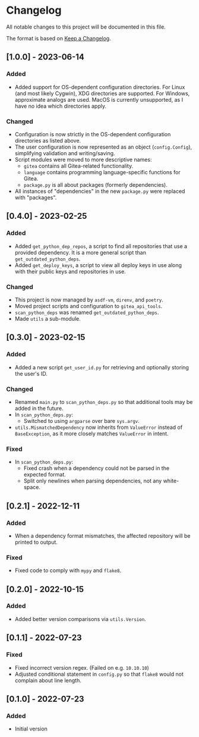 # Changelog
All notable changes to this project will be documented in this file.

The format is based on [Keep a Changelog](https://keepachangelog.com/en/1.0.0/).

## [1.0.0] - 2023-06-14
### Added
- Added support for OS-dependent configuration directories. For Linux (and most likely Cygwin), XDG directories are supported. For Windows, approximate analogs are used. MacOS is currently unsupported, as I have no idea which directories apply.

### Changed
- Configuration is now strictly in the OS-dependent configuration directories as listed above.
- The user configuration is now represented as an object (`config.Config`), simplifying validation and writing/saving.
- Script modules were moved to more descriptive names:
    - `gitea` contains all Gitea-related functionality.
    - `language` contains programming language-specific functions for Gitea.
    - `package.py` is all about packages (formerly dependencies).
- All instances of "dependencies" in the new `package.py` were replaced with "packages".

## [0.4.0] - 2023-02-25
### Added
- Added `get_python_dep_repos`, a script to find all repositories that use a provided dependency. It is a more general script than `get_outdated_python_deps`.
- Added `get_deploy_keys`, a script to view all deploy keys in use along with their public keys and repositories in use.

### Changed
- This project is now managed by `asdf-vm`, `direnv`, and `poetry`.
- Moved project scripts and configuration to `gitea_api_tools`.
- `scan_python_deps` was renamed `get_outdated_python_deps`.
- Made `utils` a sub-module.

## [0.3.0] - 2023-02-15
### Added
- Added a new script `get_user_id.py` for retrieving and optionally storing the user's ID.

### Changed
- Renamed `main.py` to `scan_python_deps.py` so that additional tools may be added in the future.
- In `scan_python_deps.py`:
    - Switched to using `argparse` over bare `sys.argv`.
- `utils.MismatchedDependency` now inherits from `ValueError` instead of `BaseException`, as it more closely matches `ValueError` in intent.

### Fixed
- In `scan_python_deps.py`:
    - Fixed crash when a dependency could not be parsed in the expected format.
    - Split only newlines when parsing dependencies, not any white-space.

## [0.2.1] - 2022-12-11
### Added
- When a dependency format mismatches, the affected repository will be printed to output.

### Fixed
- Fixed code to comply with `mypy` and `flake8`.

## [0.2.0] - 2022-10-15
### Added
- Added better version comparisons via `utils.Version`.

## [0.1.1] - 2022-07-23
### Fixed
- Fixed incorrect version regex. (Failed on e.g. `10.10.10`)
- Adjusted conditional statement in `config.py` so that `flake8` would not complain about line length.

## [0.1.0] - 2022-07-23
### Added
- Initial version
